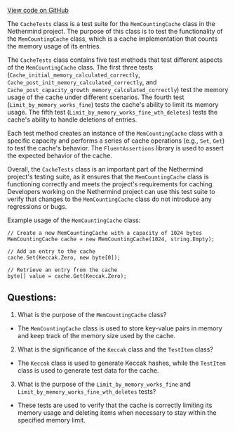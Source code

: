 [View code on GitHub](https://github.com/NethermindEth/nethermind/src/Nethermind/Nethermind.Trie.Test/CacheTests.cs)

The `CacheTests` class is a test suite for the `MemCountingCache` class in the Nethermind project. The purpose of this class is to test the functionality of the `MemCountingCache` class, which is a cache implementation that counts the memory usage of its entries. 

The `CacheTests` class contains five test methods that test different aspects of the `MemCountingCache` class. The first three tests (`Cache_initial_memory_calculated_correctly`, `Cache_post_init_memory_calculated_correctly`, and `Cache_post_capacity_growth_memory_calculated_correctly`) test the memory usage of the cache under different scenarios. The fourth test (`Limit_by_memory_works_fine`) tests the cache's ability to limit its memory usage. The fifth test (`Limit_by_memory_works_fine_wth_deletes`) tests the cache's ability to handle deletions of entries.

Each test method creates an instance of the `MemCountingCache` class with a specific capacity and performs a series of cache operations (e.g., `Set`, `Get`) to test the cache's behavior. The `FluentAssertions` library is used to assert the expected behavior of the cache.

Overall, the `CacheTests` class is an important part of the Nethermind project's testing suite, as it ensures that the `MemCountingCache` class is functioning correctly and meets the project's requirements for caching. Developers working on the Nethermind project can use this test suite to verify that changes to the `MemCountingCache` class do not introduce any regressions or bugs. 

Example usage of the `MemCountingCache` class:

```
// Create a new MemCountingCache with a capacity of 1024 bytes
MemCountingCache cache = new MemCountingCache(1024, string.Empty);

// Add an entry to the cache
cache.Set(Keccak.Zero, new byte[0]);

// Retrieve an entry from the cache
byte[] value = cache.Get(Keccak.Zero);
```
## Questions: 
 1. What is the purpose of the `MemCountingCache` class?
- The `MemCountingCache` class is used to store key-value pairs in memory and keep track of the memory size used by the cache.

2. What is the significance of the `Keccak` class and the `TestItem` class?
- The `Keccak` class is used to generate Keccak hashes, while the `TestItem` class is used to generate test data for the cache.

3. What is the purpose of the `Limit_by_memory_works_fine` and `Limit_by_memory_works_fine_wth_deletes` tests?
- These tests are used to verify that the cache is correctly limiting its memory usage and deleting items when necessary to stay within the specified memory limit.